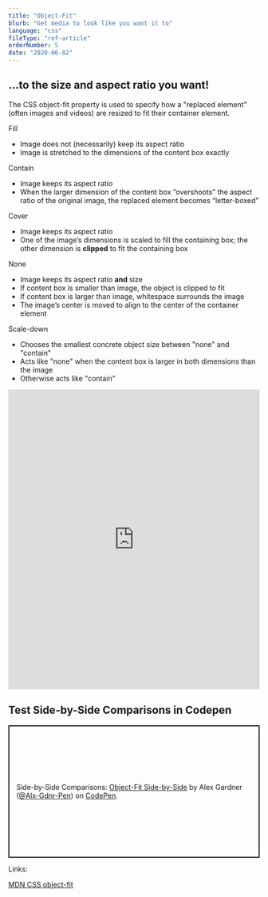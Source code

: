 ```yaml
---
title: "Object-Fit"
blurb: "Get media to look like you want it to"
language: "css"
fileType: "ref-article"
orderNumber: 5
date: "2020-06-02"
---
```


## ...to the size and aspect ratio you want!

The CSS object-fit property is used to specify how a "replaced element" (often images and videos) are resized to fit their container element.

Fill

- Image does not (necessarily) keep its aspect ratio
- Image is stretched to the dimensions of the content box exactly

Contain

- Image keeps its aspect ratio
- When the larger dimension of the content box “overshoots” the aspect ratio of the original image, the replaced element becomes “letter-boxed”

Cover

- Image keeps its aspect ratio
- One of the image’s dimensions is scaled to fill the containing box; the other dimension is **clipped** to fit the containing box

None

- Image keeps its aspect ratio **and** size
- If content box is smaller than image, the object is clipped to fit
- If content box is larger than image, whitespace surrounds the image
- The image’s center is moved to align to the center of the container element

Scale-down

- Chooses the smallest concrete object size between "none" and "contain"
- Acts like "none" when the content box is larger in both dimensions than the image
- Otherwise acts like "contain"

<iframe height="600" style="width: 100%;" scrolling="no" title="Object-Fit Pen" src="https://codepen.io/Alx-Gdnr-Pen/embed/LYpwMGp?height=265&theme-id=dark&default-tab=result" frameborder="no" allowtransparency="true" allowfullscreen="true">
  See the Pen <a href='https://codepen.io/Alx-Gdnr-Pen/pen/LYpwMGp' target="_blank">Object-Fit Pen</a> by Alex Gardner
  (<a target="_blank" href='https://codepen.io/Alx-Gdnr-Pen'>@Alx-Gdnr-Pen</a>) on <a target="_blank" href='https://codepen.io'>CodePen</a>.
</iframe>

## Test Side-by-Side Comparisons in Codepen

<p class="codepen" data-height="265" data-theme-id="dark" data-default-tab="result" data-user="Alx-Gdnr-Pen" data-slug-hash="PoZqYJE" style="height: 265px; box-sizing: border-box; display: flex; align-items: center; justify-content: center; border: 2px solid; margin: 1em 0; padding: 1em;" data-pen-title="Object-Fit Side-by-Side">
  <span>Side-by-Side Comparisons: <a target="_blank" href="https://codepen.io/Alx-Gdnr-Pen/pen/PoZqYJE">
  Object-Fit Side-by-Side</a> by Alex Gardner (<a target="_blank" href="https://codepen.io/Alx-Gdnr-Pen">@Alx-Gdnr-Pen</a>)
  on <a target="_blank" href="https://codepen.io">CodePen</a>.</span>
</p>
<script async src="https://static.codepen.io/assets/embed/ei.js"></script>

Links:

[MDN CSS object-fit](https://developer.mozilla.org/en-US/docs/Web/CSS/object-fit)
